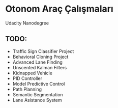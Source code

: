 # Otonom Araç Çalışmaları

Udacity Nanodegree

## TODO:
- Traffic Sign Classifier Project
- Behavioral Cloning Project
- Advanced Lane Finding
- Unscented Kalman Filters
- Kidnapped Vehicle
- PID Controller
- Model Predictive Control
- Path Planning
- Semantic Segmentation
- Lane Asistance System
